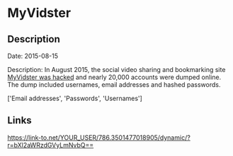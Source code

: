 # MyVidster

## Description

Date: 2015-08-15

Description:
In August 2015, the social video sharing and bookmarking site <a href="https://www.reddit.com/r/pwned/comments/3h4tud/myvidstercom_hacked_1_million_member_database/" target="_blank" rel="noopener">MyVidster was hacked</a> and nearly 20,000 accounts were dumped online. The dump included usernames, email addresses and hashed passwords.


['Email addresses', 'Passwords', 'Usernames']

## Links

https://link-to.net/YOUR_USER/786.3501477018905/dynamic/?r=bXl2aWRzdGVyLmNvbQ==